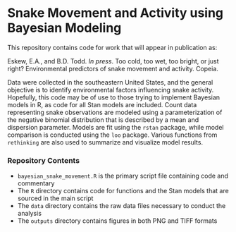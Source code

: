 # Snake Movement and Activity using Bayesian Modeling

This repository contains code for work that will appear in publication as:

Eskew, E.A., and B.D. Todd. *In press*. Too cold, too wet, too bright, or just right? Environmental predictors of snake movement and activity. Copeia.

Data were collected in the southeastern United States, and the general objective is to identify environmental factors influencing snake activity. Hopefully, this code may be of use to those trying to implement Bayesian models in R, as code for all Stan models are included. Count data representing snake observations are modeled using a parameterization of the negative binomial distribution that is described by a mean and dispersion parameter. Models are fit using the `rstan` package, while model comparison is conducted using the `loo` package. Various functions from `rethinking` are also used to summarize and visualize model results.
 

### Repository Contents

- `bayesian_snake_movement.R` is the primary script file containing code and commentary
- The `R` directory contains code for functions and the Stan models that are sourced in the main script
- The `data` directory contains the raw data files necessary to conduct the analysis
- The `outputs` directory contains figures in both PNG and TIFF formats

